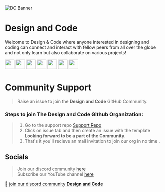 
![DC Banner](https://user-images.githubusercontent.com/65373279/116761730-055f0000-aa36-11eb-80b0-96f321958926.png)
# **Design and Code**

Welcome to Design & Code where anyone interested in designing and coding can connect and interact with fellow peers from all over the globe and not only learn but also collaborate on various projects!

<p align="left">
<a href="mailto:designandcode.community@gmail.com" style="text-decoration:none">
  <img height="30" src = "https://img.shields.io/badge/gmail-c14438?&style=for-the-badge&logo=gmail&logoColor=white">
</a>
  <a href="https://discord.gg/druweDMn3s" style="text-decoration:none">
  <img height="30" src="https://img.shields.io/badge/discord-darkblue.svg?&style=for-the-badge&logo=discord&logoColor=white" />
</a>
<a href="http://designandcode.us/" style="text-decoration:none">
  <img height="30" src = "https://img.shields.io/badge/website-c14438?&style=for-the-badge&logo=internet&logoColor=white">
</a>
<a href="https://www.linkedin.com/company/designandcode" style="text-decoration:none">
  <img height="30" src="https://img.shields.io/badge/linkedin-blue.svg?&style=for-the-badge&logo=linkedin&logoColor=white" />
</a>
<a href="https://github.com/Design-and-Code" style="text-decoration:none">
  <img height="30" src="https://img.shields.io/badge/Github-grey.svg?&style=for-the-badge&logo=Github&logoColor=white" />
</a>
<a href="https://www.instagram.com/designandcode.community" style="text-decoration:none">
  <img height="30" src = "https://img.shields.io/badge/Instagram-%23E4405F.svg?&style=for-the-badge&logo=Instagram&logoColor=white">
</a>
<a href="https://www.youtube.com/channel/UCd4E0oe8MtnZu_48WvYeLMw" style="text-decoration:none">
  <img height="30" src = "https://img.shields.io/badge/YouTube-%23E20036.svg?&style=for-the-badge&logo=YouTube&logoColor=white">
</a>
<br />


# Community Support

> Raise an issue to join the **Design and Code** GitHub Community.

     
      
### Steps to join The Design and Code Github Organization:

> 1. Go to the support repo [Support Repo](https://github.com/Design-and-Code/support)
> 2. Click on issue tab and then create an issue with the template **Looking forward to be a part of the Community**.
> 3. That's it you'll recieve an mail invitation to join our org in no time . 



## Socials

>Join our discord community [here](https://discord.gg/druweDMn3s)   
>Subscribe our YouTube channel [here](https://www.youtube.com/channel/UCd4E0oe8MtnZu_48WvYeLMw)

<a href="https://discord.gg/druweDMn3s">👋 join our discord community <strong>Design and Code</strong> </a>
